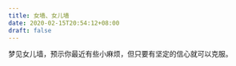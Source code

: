 ```yaml
---
title: 女墙、女儿墙
date: 2020-02-15T20:54:12+08:00
draft: false
---
```


梦见女儿墙，预示你最近有些小麻烦，但只要有坚定的信心就可以克服。
